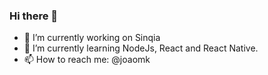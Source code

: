 ### Hi there 👋

- 🔭 I’m currently working on Sinqia
- 🌱 I’m currently learning  NodeJs, React and React Native.
- 📫 How to reach me: @joaomk

